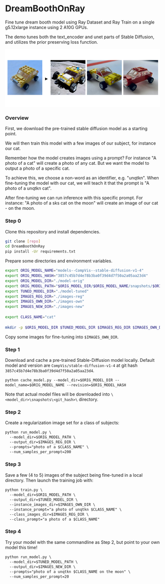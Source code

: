 # DreamBoothOnRay
Fine tune dream booth model using Ray Dataset and Ray Train on a single g5.12xlarge instance using 2 A10G GPUs.

The demo tunes both the text_encoder and unet parts of Stable Diffusion, and utilizes the prior preserving loss function.

<p align="center">
  <img src="https://github.com/gjoliver/DreamBoothOnRay/blob/master/assets/example.png" />
</p>

### Overview

First, we download the pre-trained stable diffusion model as a starting point.

We will then train this model with a few images of our subject, for instance our cat.

Remember how the model creates images using a prompt? For instance "A photo of a cat" will create a photo of any cat. But we want the model to output a photo of a specific cat.

To achieve this, we choose a non-word as an identifier, e.g. "unqtkn". When fine-tuning the model with our cat, we will teach it that the prompt is "A photo of a unqtkn cat". 

After fine-tuning we can run inference with this specific prompt. For instance: "A photo of a sks cat on the moon" will create an image of our cat - on the moon.

### Step 0

Clone this repository and install dependencies.

```bash
git clone [repo]
cd DreamBoothOnRay
pip install -Ur requirements.txt
```

Prepare some directories and environment variables.

```bash
export ORIG_MODEL_NAME="models--CompVis--stable-diffusion-v1-4"
export ORIG_MODEL_HASH="3857c45b7d4e78b3ba0f39d4d7f50a2a05aa23d4"
export ORIG_MODEL_DIR="./model-orig"
export ORIG_MODEL_PATH="$ORIG_MODEL_DIR/$ORIG_MODEL_NAME/snapshots/$ORIG_MODEL_HASH"
export TUNED_MODEL_DIR="./model-tuned"
export IMAGES_REG_DIR="./images-reg"
export IMAGES_OWN_DIR="./images-own"
export IMAGES_NEW_DIR="./images-new"

export CLASS_NAME="cat"

mkdir -p $ORIG_MODEL_DIR $TUNED_MODEL_DIR $IMAGES_REG_DIR $IMAGES_OWN_DIR $IMAGES_NEW_DIR
```

Copy some images for fine-tuning into `$IMAGES_OWN_DIR`.

### Step 1
Download and cache a pre-trained Stable-Diffusion model locally.
Default model and version are ``CompVis/stable-diffusion-v1-4``
at git hash ``3857c45b7d4e78b3ba0f39d4d7f50a2a05aa23d4``.
```
python cache_model.py --model_dir=$ORIG_MODEL_DIR --model_name=$ORIG_MODEL_NAME --revision=$ORIG_MODEL_HASH
```
Note that actual model files will be downloaded into
``\<model_dir>\snapshots\<git_hash>\`` directory.

### Step 2
Create a regularization image set for a class of subjects:
```
python run_model.py \
  --model_dir=$ORIG_MODEL_PATH \
  --output_dir=$IMAGES_REG_DIR \
  --prompts="photo of a $CLASS_NAME" \
  --num_samples_per_prompt=200
```

### Step 3
Save a few (4 to 5) images of the subject being fine-tuned
in a local directory. Then launch the training job with:
```
python train.py \
  --model_dir=$ORIG_MODEL_PATH \
  --output_dir=$TUNED_MODEL_DIR \
  --instance_images_dir=$IMAGES_OWN_DIR \
  --instance_prompt="a photo of unqtkn $CLASS_NAME" \
  --class_images_dir=$IMAGES_REG_DIR \
  --class_prompt="a photo of a $CLASS_NAME"
```

### Step 4
Try your model with the same commandline as Step 2, but point
to your own model this time!

```
python run_model.py \
  --model_dir=$TUNED_MODEL_PATH \
  --output_dir=$IMAGES_NEW_DIR \
  --prompts="photo of a unqtkn $CLASS_NAME on the moon" \
  --num_samples_per_prompt=20
```